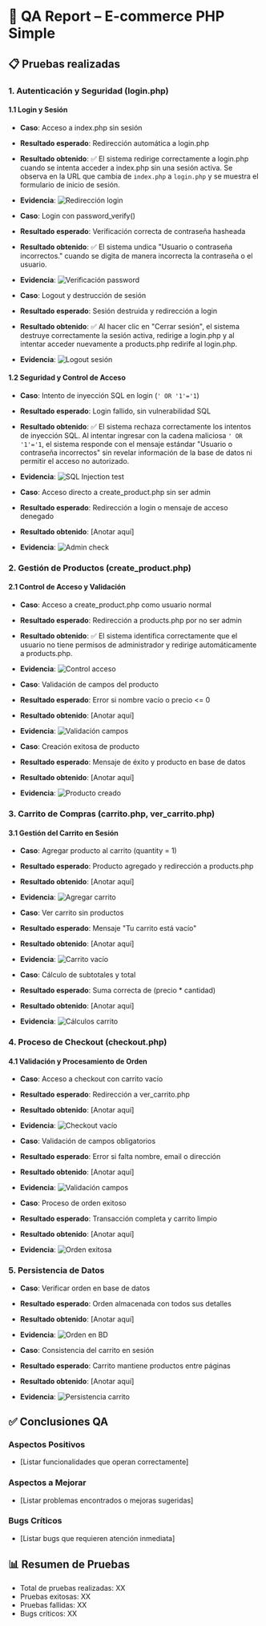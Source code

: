 # 🧪 QA Report – E-commerce PHP Simple

## 📋 Pruebas realizadas

### 1. Autenticación y Seguridad (login.php)
#### 1.1 Login y Sesión
- **Caso**: Acceso a index.php sin sesión
- **Resultado esperado**: Redirección automática a login.php
- **Resultado obtenido**: ✅ El sistema redirige correctamente a login.php cuando se intenta acceder a index.php sin una sesión activa. Se observa en la URL que cambia de `index.php` a `login.php` y se muestra el formulario de inicio de sesión.
- **Evidencia**: ![Redirección login](qa-images/index-redirect.png)

- **Caso**: Login con password_verify()
- **Resultado esperado**: Verificación correcta de contraseña hasheada
- **Resultado obtenido**: ✅ El sistema undica "Usuario o contraseña incorrectos." cuando se digita de manera incorrecta la contraseña o el usuario.
- **Evidencia**: ![Verificación password](qa-images/login_fail.png)

- **Caso**: Logout y destrucción de sesión
- **Resultado esperado**: Sesión destruida y redirección a login
- **Resultado obtenido**: ✅ Al hacer clic en "Cerrar sesión", el sistema destruye correctamente la sesión activa, redirige a login.php y al intentar acceder nuevamente a products.php redirife al login.php.
- **Evidencia**: ![Logout sesión](qa-images/logout-session.gif)

#### 1.2 Seguridad y Control de Acceso
- **Caso**: Intento de inyección SQL en login (`' OR '1'='1`)
- **Resultado esperado**: Login fallido, sin vulnerabilidad SQL
- **Resultado obtenido**: ✅ El sistema rechaza correctamente los intentos de inyección SQL. Al intentar ingresar con la cadena maliciosa `' OR '1'='1`, el sistema responde con el mensaje estándar "Usuario o contraseña incorrectos" sin revelar información de la base de datos ni permitir el acceso no autorizado.
- **Evidencia**: ![SQL Injection test](qa-images/sql-injection.png)

- **Caso**: Acceso directo a create_product.php sin ser admin
- **Resultado esperado**: Redirección a login o mensaje de acceso denegado
- **Resultado obtenido**: [Anotar aquí]
- **Evidencia**: ![Admin check](qa-images/admin-check.png)

### 2. Gestión de Productos (create_product.php)
#### 2.1 Control de Acceso y Validación
- **Caso**: Acceso a create_product.php como usuario normal
- **Resultado esperado**: Redirección a products.php por no ser admin
- **Resultado obtenido**: ✅ El sistema identifica correctamente que el usuario no tiene permisos de administrador y redirige automáticamente a products.php. 
- **Evidencia**: ![Control acceso](qa-images/admin-access.png)

- **Caso**: Validación de campos del producto
- **Resultado esperado**: Error si nombre vacío o precio <= 0
- **Resultado obtenido**: [Anotar aquí]
- **Evidencia**: ![Validación campos](qa-images/product-validation.png)

- **Caso**: Creación exitosa de producto
- **Resultado esperado**: Mensaje de éxito y producto en base de datos
- **Resultado obtenido**: [Anotar aquí]
- **Evidencia**: ![Producto creado](qa-images/product-created.png)

### 3. Carrito de Compras (carrito.php, ver_carrito.php)
#### 3.1 Gestión del Carrito en Sesión
- **Caso**: Agregar producto al carrito (quantity = 1)
- **Resultado esperado**: Producto agregado y redirección a products.php
- **Resultado obtenido**: [Anotar aquí]
- **Evidencia**: ![Agregar carrito](qa-images/add-cart.png)

- **Caso**: Ver carrito sin productos
- **Resultado esperado**: Mensaje "Tu carrito está vacío"
- **Resultado obtenido**: [Anotar aquí]
- **Evidencia**: ![Carrito vacío](qa-images/empty-cart.png)

- **Caso**: Cálculo de subtotales y total
- **Resultado esperado**: Suma correcta de (precio * cantidad)
- **Resultado obtenido**: [Anotar aquí]
- **Evidencia**: ![Cálculos carrito](qa-images/cart-totals.png)

### 4. Proceso de Checkout (checkout.php)
#### 4.1 Validación y Procesamiento de Orden
- **Caso**: Acceso a checkout con carrito vacío
- **Resultado esperado**: Redirección a ver_carrito.php
- **Resultado obtenido**: [Anotar aquí]
- **Evidencia**: ![Checkout vacío](qa-images/empty-checkout.png)

- **Caso**: Validación de campos obligatorios
- **Resultado esperado**: Error si falta nombre, email o dirección
- **Resultado obtenido**: [Anotar aquí]
- **Evidencia**: ![Validación campos](qa-images/checkout-validation.png)

- **Caso**: Proceso de orden exitoso
- **Resultado esperado**: Transacción completa y carrito limpio
- **Resultado obtenido**: [Anotar aquí]
- **Evidencia**: ![Orden exitosa](qa-images/order-success.png)

### 5. Persistencia de Datos
- **Caso**: Verificar orden en base de datos
- **Resultado esperado**: Orden almacenada con todos sus detalles
- **Resultado obtenido**: [Anotar aquí]
- **Evidencia**: ![Orden en BD](qa-images/order-database.png)

- **Caso**: Consistencia del carrito en sesión
- **Resultado esperado**: Carrito mantiene productos entre páginas
- **Resultado obtenido**: [Anotar aquí]
- **Evidencia**: ![Persistencia carrito](qa-images/cart-persistence.png)

## ✅ Conclusiones QA
### Aspectos Positivos
- [Listar funcionalidades que operan correctamente]

### Aspectos a Mejorar
- [Listar problemas encontrados o mejoras sugeridas]

### Bugs Críticos
- [Listar bugs que requieren atención inmediata]

## 📊 Resumen de Pruebas
- Total de pruebas realizadas: XX
- Pruebas exitosas: XX
- Pruebas fallidas: XX
- Bugs críticos: XX
